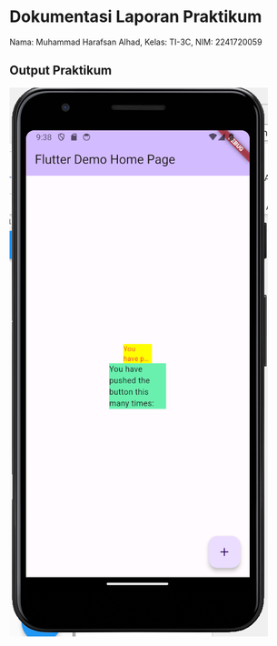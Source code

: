 # Dokumentasi Laporan Praktikum

Nama: Muhammad Harafsan Alhad, Kelas: TI-3C, NIM: 2241720059

## Output Praktikum

![Praktikum 1](assets/praktikum.png)




